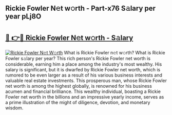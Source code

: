 ## Rickie Fowler N𝚎t w𝚘rth - Part-x76 S𝚊lary per year pLj8O

# <h2><a href="http://gc1s4ef.nevu.top/?p=Rickie+Fowler">🔗 👉🔴 Rickie Fowler N𝚎t w𝚘rth - S𝚊lary</a></h2>

[![Rickie Fowler N𝚎t W𝚘rth](https://i.imgur.com/Oavwk0R.jpeg)](http://gc1s4ef.nevu.top/?p=Rickie+Fowler)
What is Rickie Fowler n𝚎t w𝚘rth? What is Rickie Fowler s𝚊lary per year?
This rich person's Rickie Fowler net worth is considerable, earning him a place among the industry's most wealthy. His salary is significant, but it is dwarfed by Rickie Fowler net worth, which is rumored to be even larger as a result of his various business interests and valuable real estate investments. This prosperous man, whose Rickie Fowler net worth is among the highest globally, is renowned for his business acumen and financial brilliance. This wealthy individual, boasting a Rickie Fowler net worth in the billions and an impressive yearly income, serves as a prime illustration of the might of diligence, devotion, and monetary wisdom.
